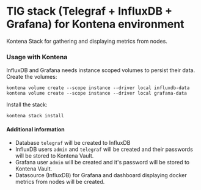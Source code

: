 # TIG stack (Telegraf + InfluxDB + Grafana) for Kontena environment
Kontena Stack for gathering and displaying metrics from nodes.

### Usage with Kontena
InfluxDB and Grafana needs instance scoped volumes to persist their data. Create the volumes:
```
kontena volume create --scope instance --driver local influxdb-data
kontena volume create --scope instance --driver local grafana-data
```
Install the stack:
```
kontena stack install
```

#### Additional information
- Database `telegraf` will be created to InfluxDB
- InfluxDB users `admin` and `telegraf` will be created and their passwords will be stored to Kontena Vault.
- Grafana user `admin` will be created and it's password will be stored to Kontena Vault.
- Datasource (InfluxDB) for Grafana and dashboard displaying docker metrics from nodes will be created. 
